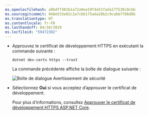 ```yaml
---
ms.openlocfilehash: a9bdff481b1a72a9ee19f4e51fada177530c0cbb
ms.sourcegitcommit: 948e533e02c2a7cb6175ada20b2c9cabb7786d0b
ms.translationtype: HT
ms.contentlocale: fr-FR
ms.lasthandoff: 04/10/2019
ms.locfileid: "59472302"
---
```

*  Approuvez le certificat de développement HTTPS en exécutant la commande suivante :

    ```console
    dotnet dev-certs https --trust
    ```

    La commande précédente affiche la boîte de dialogue suivante :

    ![Boîte de dialogue Avertissement de sécurité](~/getting-started/_static/cert.png)

*    Sélectionnez **Oui** si vous acceptez d’approuver le certificat de développement.

     Pour plus d’informations, consultez [Approuver le certificat de développement HTTPS ASP.NET Core](xref:security/enforcing-ssl#trust-the-aspnet-core-https-development-certificate-on-windows-and-macos).